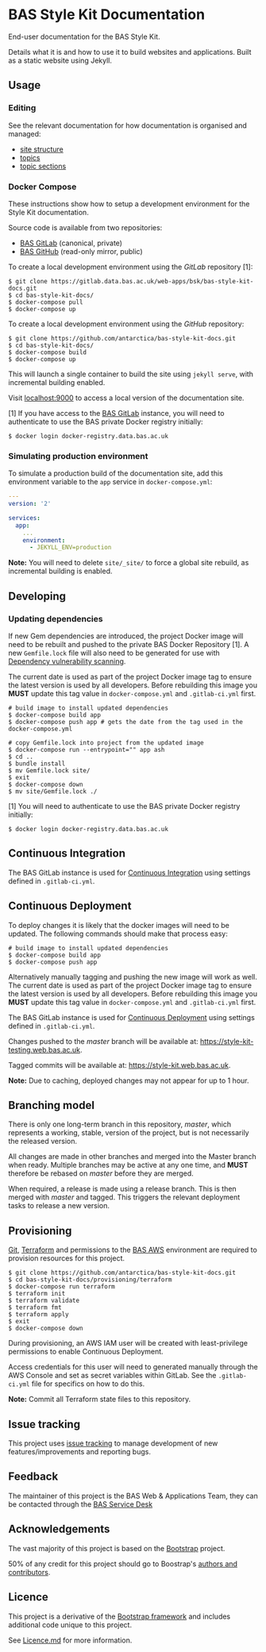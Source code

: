 # BAS Style Kit Documentation

End-user documentation for the BAS Style Kit.

Details what it is and how to use it to build websites and applications. Built as a static website using Jekyll.

## Usage

### Editing

See the relevant documentation for how documentation is organised and managed:

* [site structure](docs/editing/site-structure.md)
* [topics](docs/editing/topics.md)
* [topic sections](docs/editing/topic-sections.md)

### Docker Compose

These instructions show how to setup a development environment for the Style Kit documentation.

Source code is available from two repositories:

* [BAS GitLab](https://gitlab.data.bas.ac.uk/web-apps/bsk/bas-style-kit-docs) (canonical, private)
* [BAS GitHub](https://github.com/antarctica/bas-style-kit-docs) (read-only mirror, public)

To create a local development environment using the *GitLab* repository [1]:

```
$ git clone https://gitlab.data.bas.ac.uk/web-apps/bsk/bas-style-kit-docs.git
$ cd bas-style-kit-docs/
$ docker-compose pull
$ docker-compose up
```

To create a local development environment using the *GitHub* repository:

```
$ git clone https://github.com/antarctica/bas-style-kit-docs.git
$ cd bas-style-kit-docs/
$ docker-compose build
$ docker-compose up
```

This will launch a single container to build the site using `jekyll serve`, with incremental building enabled.

Visit [localhost:9000](http://localhost:9000) to access a local version of the documentation site.

[1] If you have access to the [BAS GitLab](https://gitlab.data.bas.ac.uk) instance, you will need to authenticate to use
the BAS private Docker registry initially:

```
$ docker login docker-registry.data.bas.ac.uk
```

### Simulating production environment

To simulate a production build of the documentation site, add this environment variable to the `app` service in
`docker-compose.yml`:

```yaml
---
version: '2'

services:
  app:
    ...
    environment:
      - JEKYLL_ENV=production
```

**Note:** You will need to delete `site/_site/` to force a global site rebuild, as incremental building is enabled.

## Developing

### Updating dependencies

If new Gem dependencies are introduced, the project Docker image will need to be rebuilt and pushed to the private BAS
Docker Repository [1]. A new `Gemfile.lock` file will also need to be generated for use with
[Dependency vulnerability scanning](#dependency-vulnerability-scanning).

The current date is used as part of the project Docker image tag to ensure the latest version is used by all developers.
Before rebuilding this image you **MUST** update this tag value in `docker-compose.yml` and `.gitlab-ci.yml` first.

```shell
# build image to install updated dependencies
$ docker-compose build app
$ docker-compose push app # gets the date from the tag used in the docker-compose.yml

# copy Gemfile.lock into project from the updated image
$ docker-compose run --entrypoint="" app ash
$ cd ..
$ bundle install
$ mv Gemfile.lock site/
$ exit
$ docker-compose down
$ mv site/Gemfile.lock ./
```

[1] You will need to authenticate to use the BAS private Docker registry initially:

```
$ docker login docker-registry.data.bas.ac.uk
```

## Continuous Integration

The BAS GitLab instance is used for
[Continuous Integration](https://gitlab.data.bas.ac.uk/web-apps/bsk/bas-style-kit-docs/pipelines) using settings defined
in `.gitlab-ci.yml`.

## Continuous Deployment

To deploy changes it is likely that the docker images will need to be updated. The following commands should make that process easy:
```shell
# build image to install updated dependencies
$ docker-compose build app
$ docker-compose push app
```
Alternatively manually tagging and pushing the new image will work as well. The current date is used as part of the project Docker image tag to ensure the latest version is used by all developers.
Before rebuilding this image you **MUST** update this tag value in `docker-compose.yml` and `.gitlab-ci.yml` first.

The BAS GitLab instance is used for
[Continuous Deployment](https://gitlab.data.bas.ac.uk/web-apps/bsk/bas-style-kit-docs/builds) using settings defined in
`.gitlab-ci.yml`.

Changes pushed to the *master* branch will be available at: https://style-kit-testing.web.bas.ac.uk.

Tagged commits will be available at: https://style-kit.web.bas.ac.uk.

**Note:** Due to caching, deployed changes may not appear for up to 1 hour.

## Branching model

There is only one long-term branch in this repository, *master*, which represents a working, stable, version of the
project, but is not necessarily the released version.

All changes are made in other branches and merged into the Master branch when ready. Multiple branches may be active at
any one time, and **MUST** therefore be rebased on *master* before they are merged.

When required, a release is made using a release branch. This is then merged with *master* and tagged.
This triggers the relevant deployment tasks to release a new version.

## Provisioning

[Git](https://git-scm.com), [Terraform](https://terrafrom.io) and permissions to the
[BAS AWS](https://gitlab.data.bas.ac.uk/WSF/bas-aws) environment are required to provision resources for this project.

```
$ git clone https://github.com/antarctica/bas-style-kit-docs.git
$ cd bas-style-kit-docs/provisioning/terraform
$ docker-compose run terraform
$ terraform init
$ terraform validate
$ terraform fmt
$ terraform apply
$ exit
$ docker-compose down
```

During provisioning, an AWS IAM user will be created with least-privilege permissions to enable Continuous Deployment.

Access credentials for this user will need to generated manually through the AWS Console and set as secret variables
within GitLab. See the `.gitlab-ci.yml` file for specifics on how to do this.

**Note:** Commit all Terraform state files to this repository.

## Issue tracking

This project uses [issue tracking](https://trello.com/b/0Mhzizpk/bas-style-kit) to manage development of new
features/improvements and reporting bugs.

## Feedback

The maintainer of this project is the BAS Web & Applications Team, they can be contacted through the
[BAS Service Desk](mailto:servicedesk@bas.ac.uk)

## Acknowledgements

The vast majority of this project is based on the [Bootstrap](http://getbootstrap.com) project.

50% of any credit for this project should go to Boostrap's [authors and contributors](http://getbootstrap.com/about/).

## Licence

This project is a derivative of the [Bootstrap framework](http://getbootstrap.com) and includes additional code unique
to this project.

See [Licence.md](/license.md) for more information.
